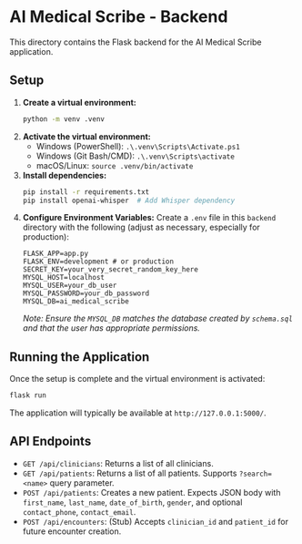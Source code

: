 # AI Medical Scribe - Backend

This directory contains the Flask backend for the AI Medical Scribe application.

## Setup

1.  **Create a virtual environment:**
    ```bash
    python -m venv .venv
    ```
2.  **Activate the virtual environment:**
    *   Windows (PowerShell): `.\.venv\Scripts\Activate.ps1`
    *   Windows (Git Bash/CMD): `.\.venv\Scripts\activate`
    *   macOS/Linux: `source .venv/bin/activate`
3.  **Install dependencies:**
    ```bash
    pip install -r requirements.txt
    pip install openai-whisper  # Add Whisper dependency
    ```
4.  **Configure Environment Variables:**
    Create a `.env` file in this `backend` directory with the following (adjust as necessary, especially for production):
    ```
    FLASK_APP=app.py
    FLASK_ENV=development # or production
    SECRET_KEY=your_very_secret_random_key_here 
    MYSQL_HOST=localhost
    MYSQL_USER=your_db_user
    MYSQL_PASSWORD=your_db_password
    MYSQL_DB=ai_medical_scribe 
    ```
    *Note: Ensure the `MYSQL_DB` matches the database created by `schema.sql` and that the user has appropriate permissions.*

## Running the Application

Once the setup is complete and the virtual environment is activated:

```bash
flask run
```

The application will typically be available at `http://127.0.0.1:5000/`.

## API Endpoints

-   `GET /api/clinicians`: Returns a list of all clinicians.
-   `GET /api/patients`: Returns a list of all patients. Supports `?search=<name>` query parameter.
-   `POST /api/patients`: Creates a new patient. Expects JSON body with `first_name`, `last_name`, `date_of_birth`, `gender`, and optional `contact_phone`, `contact_email`.
-   `POST /api/encounters`: (Stub) Accepts `clinician_id` and `patient_id` for future encounter creation.
